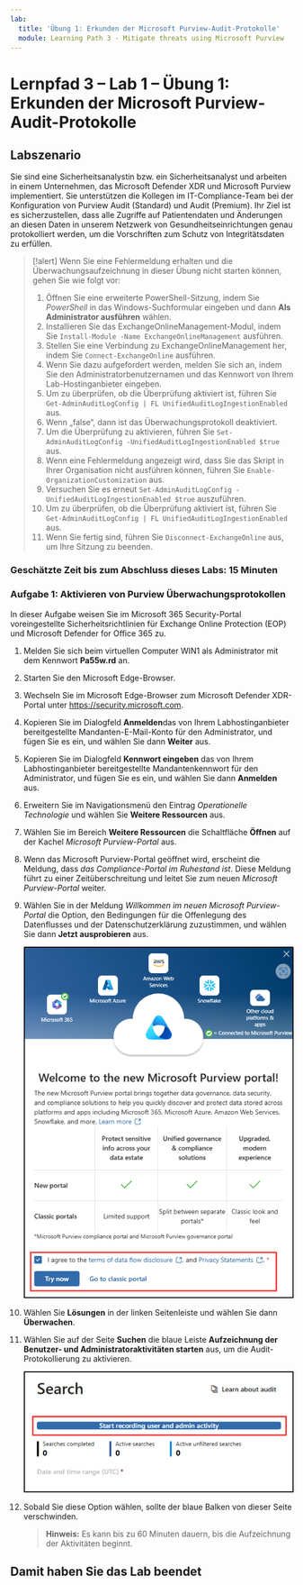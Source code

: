 ```yaml
---
lab:
  title: 'Übung 1: Erkunden der Microsoft Purview-Audit-Protokolle'
  module: Learning Path 3 - Mitigate threats using Microsoft Purview
---
```


# Lernpfad 3 – Lab 1 – Übung 1: Erkunden der Microsoft Purview-Audit-Protokolle

## Labszenario

Sie sind eine Sicherheitsanalystin bzw. ein Sicherheitsanalyst und arbeiten in einem Unternehmen, das Microsoft Defender XDR und Microsoft Purview implementiert. Sie unterstützen die Kollegen im IT-Compliance-Team bei der Konfiguration von Purview Audit (Standard) und Audit (Premium). Ihr Ziel ist es sicherzustellen, dass alle Zugriffe auf Patientendaten und Änderungen an diesen Daten in unserem Netzwerk von Gesundheitseinrichtungen genau protokolliert werden, um die Vorschriften zum Schutz von Integritätsdaten zu erfüllen.

>[!alert] Wenn Sie eine Fehlermeldung erhalten und die Überwachungsaufzeichnung in dieser Übung nicht starten können, gehen Sie wie folgt vor:
>
>1. Öffnen Sie eine erweiterte PowerShell-Sitzung, indem Sie *PowerShell* in das Windows-Suchformular eingeben und dann **Als Administrator ausführen** wählen.
>1. Installieren Sie das ExchangeOnlineManagement-Modul, indem Sie `Install-Module -Name ExchangeOnlineManagement` ausführen.
>1. Stellen Sie eine Verbindung zu ExchangeOnlineManagement her, indem Sie `Connect-ExchangeOnline` ausführen.
>1. Wenn Sie dazu aufgefordert werden, melden Sie sich an, indem Sie den Administratorbenutzernamen und das Kennwort von Ihrem Lab-Hostinganbieter eingeben.
>1. Um zu überprüfen, ob die Überprüfung aktiviert ist, führen Sie `Get-AdminAuditLogConfig | FL UnifiedAuditLogIngestionEnabled` aus.
>1. Wenn „false“, dann ist das Überwachungsprotokoll deaktiviert.
>1. Um die Überprüfung zu aktivieren, führen Sie `Set-AdminAuditLogConfig -UnifiedAuditLogIngestionEnabled $true` aus.
>1. Wenn eine Fehlermeldung angezeigt wird, dass Sie das Skript in Ihrer Organisation nicht ausführen können, führen Sie `Enable-OrganizationCustomization` aus.
>1. Versuchen Sie es erneut `Set-AdminAuditLogConfig -UnifiedAuditLogIngestionEnabled $true` auszuführen.
>1. Um zu überprüfen, ob die Überprüfung aktiviert ist, führen Sie `Get-AdminAuditLogConfig | FL UnifiedAuditLogIngestionEnabled` aus.
>1. Wenn Sie fertig sind, führen Sie `Disconnect-ExchangeOnline` aus, um Ihre Sitzung zu beenden.

### Geschätzte Zeit bis zum Abschluss dieses Labs: 15 Minuten

### Aufgabe 1: Aktivieren von Purview Überwachungsprotokollen

In dieser Aufgabe weisen Sie im Microsoft 365 Security-Portal voreingestellte Sicherheitsrichtlinien für Exchange Online Protection (EOP) und Microsoft Defender for Office 365 zu.

1. Melden Sie sich beim virtuellen Computer WIN1 als Administrator mit dem Kennwort **Pa55w.rd** an.  

1. Starten Sie den Microsoft Edge-Browser.

1. Wechseln Sie im Microsoft Edge-Browser zum Microsoft Defender XDR-Portal unter <https://security.microsoft.com>.

1. Kopieren Sie im Dialogfeld **Anmelden**das von Ihrem Labhostinganbieter bereitgestellte Mandanten-E-Mail-Konto für den Administrator, und fügen Sie es ein, und wählen Sie dann **Weiter** aus.

1. Kopieren Sie im Dialogfeld **Kennwort eingeben** das von Ihrem Labhostinganbieter bereitgestellte Mandantenkennwort für den Administrator, und fügen Sie es ein, und wählen Sie dann **Anmelden** aus.

1. Erweitern Sie im Navigationsmenü den Eintrag *Operationelle Technologie* und wählen Sie **Weitere Ressourcen** aus.

1. Wählen Sie im Bereich **Weitere Ressourcen** die Schaltfläche **Öffnen** auf der Kachel *Microsoft Purview-Portal* aus.

1. Wenn das Microsoft Purview-Portal geöffnet wird, erscheint die Meldung, dass *das Compliance-Portal im Ruhestand ist*. Diese Meldung führt zu einer Zeitüberschreitung und leitet Sie zum neuen *Microsoft Purview-Portal* weiter.

1. Wählen Sie in der Meldung *Willkommen im neuen Microsoft Purview-Portal* die Option, den Bedingungen für die Offenlegung des Datenflusses und der Datenschutzerklärung zuzustimmen, und wählen Sie dann **Jetzt ausprobieren** aus.

    ![Screenshot des Bildschirms „Willkommen im neuen Microsoft Purview-Portal“.](../Media/welcome-purview-portal.png)

1. Wählen Sie **Lösungen** in der linken Seitenleiste und wählen Sie dann **Überwachen**.

1. Wählen Sie auf der Seite **Suchen** die blaue Leiste **Aufzeichnung der Benutzer- und Administratoraktivitäten starten** aus, um die Audit-Protokollierung zu aktivieren.

    ![Der Screenshot zeigt die Schaltfläche „Aufzeichnung von Benutzenden- und Admin-Aktivitäten starten".](../Media/enable-audit-button.png)

1. Sobald Sie diese Option wählen, sollte der blaue Balken von dieser Seite verschwinden.

    >**Hinweis:** Es kann bis zu 60 Minuten dauern, bis die Aufzeichnung der Aktivitäten beginnt.

## Damit haben Sie das Lab beendet
